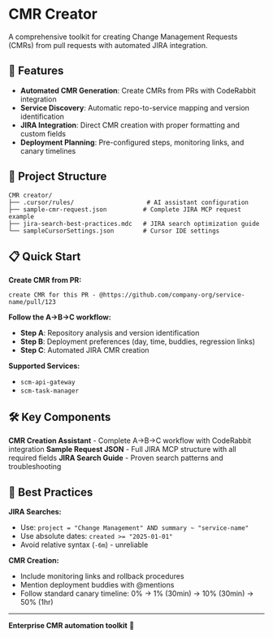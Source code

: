# CMR Creator

A comprehensive toolkit for creating Change Management Requests (CMRs) from pull requests with automated JIRA integration.

## 🚀 Features

- **Automated CMR Generation**: Create CMRs from PRs with CodeRabbit integration
- **Service Discovery**: Automatic repo-to-service mapping and version identification
- **JIRA Integration**: Direct CMR creation with proper formatting and custom fields
- **Deployment Planning**: Pre-configured steps, monitoring links, and canary timelines

## 📁 Project Structure

```
CMR creator/
├── .cursor/rules/                    # AI assistant configuration
├── sample-cmr-request.json          # Complete JIRA MCP request example
├── jira-search-best-practices.mdc   # JIRA search optimization guide
└── sampleCursorSettings.json        # Cursor IDE settings
```

## 📋 Quick Start

**Create CMR from PR:**
```
create CMR for this PR - @https://github.com/company-org/service-name/pull/123
```

**Follow the A→B→C workflow:**
- **Step A**: Repository analysis and version identification
- **Step B**: Deployment preferences (day, time, buddies, regression links)
- **Step C**: Automated JIRA CMR creation

**Supported Services:**
- `scm-api-gateway`
- `scm-task-manager`

## 🛠️ Key Components

**CMR Creation Assistant** - Complete A→B→C workflow with CodeRabbit integration
**Sample Request JSON** - Full JIRA MCP structure with all required fields
**JIRA Search Guide** - Proven search patterns and troubleshooting

## 🎯 Best Practices

**JIRA Searches:**
- Use: `project = "Change Management" AND summary ~ "service-name"`
- Use absolute dates: `created >= "2025-01-01"`
- Avoid relative syntax (`-6m`) - unreliable

**CMR Creation:**
- Include monitoring links and rollback procedures
- Mention deployment buddies with @mentions
- Follow standard canary timeline: 0% → 1% (30min) → 10% (30min) → 50% (1hr)

---

**Enterprise CMR automation toolkit** 🚀
